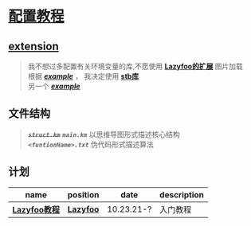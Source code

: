 # [配置教程](https://lazyfoo.net/tutorials/SDL/01_hello_SDL/windows/mingw/index.php)

## [extension](https://github.com/nothings/stb)

> 我不想过多配置有关环境变量的库,不愿使用 **[Lazyfoo的扩展](https://www.libsdl.org/projects/SDL_image/)** 图片加载 <br>
> 根据 ***[example](https://wiki.libsdl.org/SDL_CreateRGBSurfaceFrom)*** ，
> 我决定使用 **[stb库](https://github.com/nothings/stb)** <br>
> 另一个 ***[example](https://glumes.com/post/android/stb-image-introduce/)***
## 文件结构

> ~~***`struct.km`***~~ ***`main.km`*** 以思维导图形式描述核心结构 <br>
> ***`<funtionName>.txt`*** 伪代码形式描述算法

## 计划

name |  position | date |description
--------------------- | ---- | ----------- | --------------------------------
**[Lazyfoo教程](https://lazyfoo.net/tutorials/SDL/)** |  **[Lazyfoo](example/LazyFoo)** | 10.23.21-? | 入门教程

